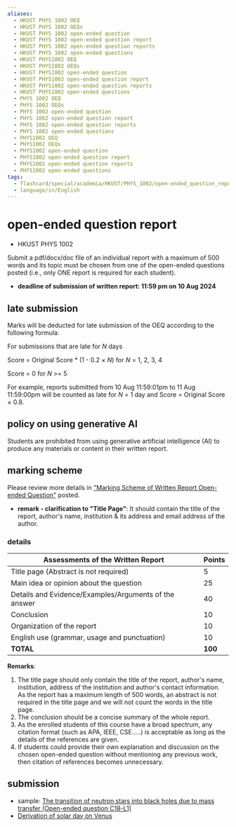 ```yaml
---
aliases:
  - HKUST PHYS 1002 OEQ
  - HKUST PHYS 1002 OEQs
  - HKUST PHYS 1002 open-ended question
  - HKUST PHYS 1002 open-ended question report
  - HKUST PHYS 1002 open-ended question reports
  - HKUST PHYS 1002 open-ended questions
  - HKUST PHYS1002 OEQ
  - HKUST PHYS1002 OEQs
  - HKUST PHYS1002 open-ended question
  - HKUST PHYS1002 open-ended question report
  - HKUST PHYS1002 open-ended question reports
  - HKUST PHYS1002 open-ended questions
  - PHYS 1002 OEQ
  - PHYS 1002 OEQs
  - PHYS 1002 open-ended question
  - PHYS 1002 open-ended question report
  - PHYS 1002 open-ended question reports
  - PHYS 1002 open-ended questions
  - PHYS1002 OEQ
  - PHYS1002 OEQs
  - PHYS1002 open-ended question
  - PHYS1002 open-ended question report
  - PHYS1002 open-ended question reports
  - PHYS1002 open-ended questions
tags:
  - flashcard/special/academia/HKUST/PHYS_1002/open-ended_question_report
  - language/in/English
---
```


# open-ended question report

- HKUST PHYS 1002

Submit a pdf/docx/doc file of an individual report with a maximum of 500 words and its topic must be chosen from one of the open-ended questions posted (i.e., only ONE report is required for each student).

- __deadline of submission of written report: 11:59 pm on 10 Aug 2024__

## late submission

Marks will be deducted for late submission of the OEQ according to the following formula:

For submissions that are late for _N_ days

Score = Original Score * (1 - 0.2 × _N_) for _N_ = 1, 2, 3, 4

Score = 0 for _N_ >= 5

For example, reports submitted from 10 Aug 11:59:01pm to 11 Aug 11:59:00pm will be counted as late for _N_ = 1 day and Score = Original Score × 0.8.

## policy on using generative AI

Students are prohibited from using generative artificial intelligence (AI) to produce any materials or content in their written report.

## marking scheme

Please review more details in ["Marking Scheme of Written Report Open-ended Question"](https://canvas.ust.hk/courses/57202/files/9139393) posted.

- __remark - clarification to "Title Page"__: It should contain the title of the report, author's name, institution & its address and email address of the author.

### details

| __Assessments of the Written Report__                 | __Points__ |
| ----------------------------------------------------- | ---------- |
| Title page (Abstract is not required)                 | 5          |
| Main idea or opinion about the question               | 25         |
| Details and Evidence/Examples/Arguments of the answer | 40         |
| Conclusion                                            | 10         |
| Organization of the report                            | 10         |
| English use (grammar, usage and punctuation)          | 10         |
| __TOTAL__                                             | __100__    |

__Remarks__:

1. The title page should only contain the title of the report, author's name, institution, address of the institution and author's contact information. As the report has a maximum length of 500 words, an abstract is not required in the title page and we will not count the words in the title page.
2. The conclusion should be a concise summary of the whole report.
3. As the enrolled students of this course have a broad spectrum, any citation format (such as APA, IEEE, CSE.....) is acceptable as long as the details of the references are given.
4. If students could provide their own explanation and discussion on the chosen open-ended question without mentioning any previous work, then citation of references becomes unnecessary.

## submission

- sample: [The transition of neutron stars into black holes due to mass transfer (Open-ended question C18-L1)](https://canvas.ust.hk/courses/57202/files/9133580)
- [Derivation of solar day on Venus](Derivation%20of%20solar%20day%20on%20Venus.md)
